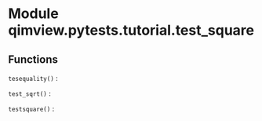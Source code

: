 Module qimview.pytests.tutorial.test_square
===========================================

Functions
---------

    
`tesequality()`
:   

    
`test_sqrt()`
:   

    
`testsquare()`
: